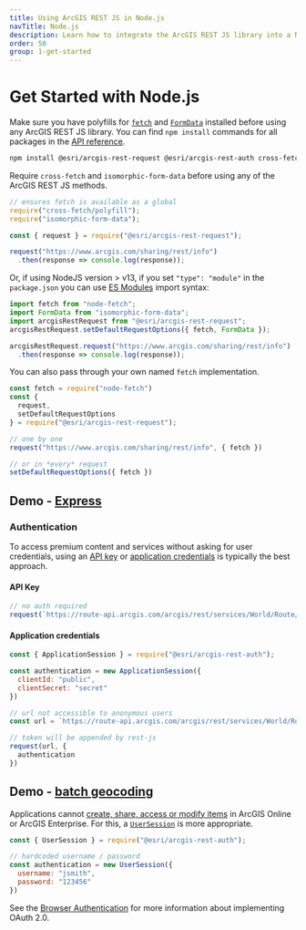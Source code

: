 ```yaml
---
title: Using ArcGIS REST JS in Node.js
navTitle: Node.js
description: Learn how to integrate the ArcGIS REST JS library into a Node.js app.
order: 50
group: 1-get-started
---
```


# Get Started with Node.js

Make sure you have polyfills for [`fetch`](https://github.com/lquixada/cross-fetch) and [`FormData`](https://github.com/form-data/isomorphic-form-data) installed before using any ArcGIS REST JS library. You can find `npm install` commands for all packages in the [API reference](/arcgis-rest-js/api).

```bash
npm install @esri/arcgis-rest-request @esri/arcgis-rest-auth cross-fetch isomorphic-form-data
```

Require `cross-fetch` and `isomorphic-form-data` before using any of the ArcGIS REST JS methods.

```js
// ensures fetch is available as a global
require("cross-fetch/polyfill");
require("isomorphic-form-data");

const { request } = require("@esri/arcgis-rest-request");

request("https://www.arcgis.com/sharing/rest/info")
  .then(response => console.log(response));
```

Or, if using NodeJS version > v13, if you set `"type": "module"` in the `package.json` you can use [ES Modules](https://nodejs.org/docs/latest-v12.x/api/packages.html#packages_determining_module_system) import syntax:

```js
import fetch from "node-fetch";
import FormData from "isomorphic-form-data";
import arcgisRestRequest from "@esri/arcgis-rest-request";
arcgisRestRequest.setDefaultRequestOptions({ fetch, FormData });

arcgisRestRequest.request("https://www.arcgis.com/sharing/rest/info")
  .then(response => console.log(response));
```

You can also pass through your own named `fetch` implementation.

```js
const fetch = require("node-fetch")
const {
  request,
  setDefaultRequestOptions
} = require("@esri/arcgis-rest-request");

// one by one
request("https://www.arcgis.com/sharing/rest/info", { fetch })

// or in *every* request
setDefaultRequestOptions({ fetch })
```

## Demo - [Express](https://github.com/Esri/arcgis-rest-js/tree/master/demos/express)

### Authentication

To access premium content and services without asking for user credentials, using an [API key](https://developers.arcgis.com/documentation/mapping-apis-and-services/security/api-keys/) or [application credentials](https://developers.arcgis.com/documentation/mapping-apis-and-services/security/application-credentials/) is typically the best approach.

#### API Key

```js
// no auth required
request(`https://route-api.arcgis.com/arcgis/rest/services/World/Route/NAServer/Route_World/solve?token={API_KEY}`)
```

#### Application credentials

```js
const { ApplicationSession } = require("@esri/arcgis-rest-auth");

const authentication = new ApplicationSession({
  clientId: "public",
  clientSecret: "secret"
})

// url not accessible to anonymous users
const url = `https://route-api.arcgis.com/arcgis/rest/services/World/Route/NAServer/Route_World`

// token will be appended by rest-js
request(url, {
  authentication
})
```

## Demo - [batch geocoding](https://github.com/Esri/arcgis-rest-js/tree/master/demos/batch-geocoder-node)

Applications cannot [create, share, access or modify items](https://developers.arcgis.com/documentation/core-concepts/security-and-authentication/limitations-of-application-authentication/) in ArcGIS Online or ArcGIS Enterprise. For this, a [`UserSession`](/arcgis-rest-js/api/auth/UserSession/) is more appropriate.

```js
const { UserSession } = require("@esri/arcgis-rest-auth");

// hardcoded username / password
const authentication = new UserSession({
  username: "jsmith",
  password: "123456"
})
```

See the [Browser Authentication](../browser-authentication/) for more information about implementing OAuth 2.0.

